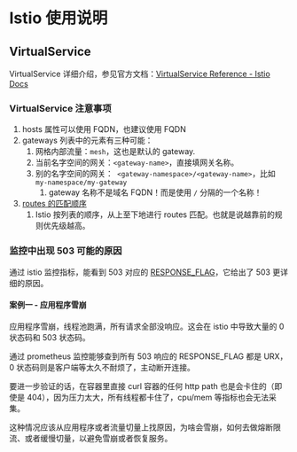 # Istio 使用说明


## VirtualService

VirtualService 详细介绍，参见官方文档：[VirtualService Reference - Istio Docs](https://istio.io/latest/docs/reference/config/networking/virtual-service)

### VirtualService 注意事项

1. hosts 属性可以使用 FQDN，也建议使用 FQDN
2. gateways 列表中的元素有三种可能：
   1. 网格内部流量：`mesh`，这也是默认的 gateway.
   1. 当前名字空间的网关：`<gateway-name>`，直接填网关名称。
   1. 别的名字空间的网关：` <gateway-namespace>/<gateway-name>`，比如 `my-namespace/my-gateway`
      1. gateway 名称不是域名 FQDN！而是使用 `/` 分隔的一个名称！
3. [routes 的匹配顺序](https://istio.io/latest/docs/concepts/traffic-management/#routing-rule-precedence)
   1. Istio 按列表的顺序，从上至下地进行 routes 匹配。也就是说越靠前的规则优先级越高。

### 监控中出现 503 可能的原因

通过 istio 监控指标，能看到 503 对应的 [RESPONSE_FLAG](https://www.envoyproxy.io/docs/envoy/latest/configuration/observability/access_log/usage#config-access-log-format-response-flags)，它给出了 503 更详细的原因。


#### 案例一 - 应用程序雪崩

应用程序雪崩，线程池跑满，所有请求全部没响应。这会在 istio 中导致大量的 0 状态码和 503 状态码。

通过 prometheus 监控能够查到所有 503 响应的 RESPONSE_FLAG 都是 URX，0 状态码则是客户端等太久不耐烦了，主动断开连接。

要进一步验证的话，在容器里直接 curl 容器的任何 http path 也是会卡住的（即使是 404），因为压力太大，所有线程都卡住了，cpu/mem 等指标也会无法采集。

这种情况应该从应用程序或者流量切量上找原因，为啥会雪崩，如何去做熔断限流、或者缓慢切量，以避免雪崩或者恢复服务。
